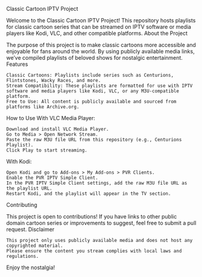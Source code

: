Classic Cartoon IPTV Project

Welcome to the Classic Cartoon IPTV Project! This repository hosts playlists for classic cartoon series that can be streamed on IPTV software or media players like Kodi, VLC, and other compatible platforms.
About the Project

The purpose of this project is to make classic cartoons more accessible and enjoyable for fans around the world. By using publicly available media links, we’ve compiled playlists of beloved shows for nostalgic entertainment.
Features

    Classic Cartoons: Playlists include series such as Centurions, Flintstones, Wacky Races, and more.
    Stream Compatibility: These playlists are formatted for use with IPTV software and media players like Kodi, VLC, or any M3U-compatible platform.
    Free to Use: All content is publicly available and sourced from platforms like Archive.org.

How to Use
With VLC Media Player:

    Download and install VLC Media Player.
    Go to Media > Open Network Stream.
    Paste the raw M3U file URL from this repository (e.g., Centurions Playlist).
    Click Play to start streaming.

With Kodi:

    Open Kodi and go to Add-ons > My Add-ons > PVR Clients.
    Enable the PVR IPTV Simple Client.
    In the PVR IPTV Simple Client settings, add the raw M3U file URL as the playlist URL.
    Restart Kodi, and the playlist will appear in the TV section.

Contributing

This project is open to contributions! If you have links to other public domain cartoon series or improvements to suggest, feel free to submit a pull request.
Disclaimer

    This project only uses publicly available media and does not host any copyrighted material.
    Please ensure the content you stream complies with local laws and regulations.

Enjoy the nostalgia!
